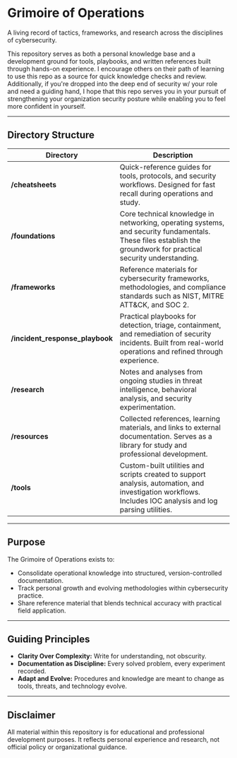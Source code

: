 # Grimoire of Operations

A living record of tactics, frameworks, and research across the disciplines of cybersecurity.

This repository serves as both a personal knowledge base and a development ground for tools, playbooks, and written references built through hands-on experience. I encourage others on their path of learning to use this repo as a source for quick knowledge checks and review. Additionally, if you're dropped into the deep end of security w/ your role and need a guiding hand, I hope that this repo serves you in your pursuit of strengthening your organization security posture while enabling you to feel more confident in yourself.

---

## Directory Structure

| Directory                       | Description                                                                                                                                                      |
| ------------------------------- | ---------------------------------------------------------------------------------------------------------------------------------------------------------------- |
| **/cheatsheets**                | Quick-reference guides for tools, protocols, and security workflows. Designed for fast recall during operations and study.                                       |
| **/foundations**                | Core technical knowledge in networking, operating systems, and security fundamentals. These files establish the groundwork for practical security understanding. |
| **/frameworks**                 | Reference materials for cybersecurity frameworks, methodologies, and compliance standards such as NIST, MITRE ATT&CK, and SOC 2.                                 |
| **/incident_response_playbook** | Practical playbooks for detection, triage, containment, and remediation of security incidents. Built from real-world operations and refined through experience.  |
| **/research**                   | Notes and analyses from ongoing studies in threat intelligence, behavioral analysis, and security experimentation.                                               |
| **/resources**                  | Collected references, learning materials, and links to external documentation. Serves as a library for study and professional development.                       |
| **/tools**                      | Custom-built utilities and scripts created to support analysis, automation, and investigation workflows. Includes IOC analysis and log parsing utilities.        |

---

## Purpose

The Grimoire of Operations exists to:

* Consolidate operational knowledge into structured, version-controlled documentation.
* Track personal growth and evolving methodologies within cybersecurity practice.
* Share reference material that blends technical accuracy with practical field application.

---

## Guiding Principles

* **Clarity Over Complexity:** Write for understanding, not obscurity.
* **Documentation as Discipline:** Every solved problem, every experiment recorded.
* **Adapt and Evolve:** Procedures and knowledge are meant to change as tools, threats, and technology evolve.

---

## Disclaimer

All material within this repository is for educational and professional development purposes.
It reflects personal experience and research, not official policy or organizational guidance.
